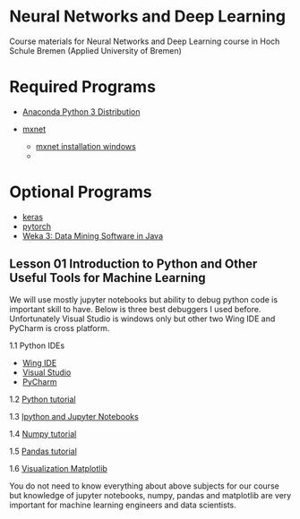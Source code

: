 # Neural Networks and Deep Learning
Course materials for Neural Networks and Deep Learning course in Hoch Schule Bremen (Applied University of Bremen)


# Required Programs

- [Anaconda Python 3 Distribution](https://www.anaconda.com/distribution/)

- [mxnet](http://mxnet.incubator.apache.org/test/get_started/install.html)
    - [mxnet installation windows](http://mxnet.incubator.apache.org/test/get_started/windows_setup.html)
    - 


# Optional Programs

- [keras](https://keras.io/#installation)
- [pytorch](https://pytorch.org/get-started/locally/) 
- [Weka 3: Data Mining Software in Java](https://www.cs.waikato.ac.nz/ml/weka/downloading.html)


## Lesson 01 Introduction to Python and Other Useful Tools for Machine Learning

We will use mostly jupyter notebooks but ability to debug python code is important skill to have.
Below is three best debuggers I used before.
Unfortunately Visual Studio is windows only but other two Wing IDE and PyCharm is cross platform.

1.1 Python IDEs

- [Wing IDE](https://wingware.com/)
- [Visual Studio](https://visualstudio.microsoft.com/vs/features/python/)
- [PyCharm](https://www.jetbrains.com/pycharm)

1.2 [Python tutorial](python-introduction.md)



1.3 [Ipython and Jupyter Notebooks](https://jakevdp.github.io/PythonDataScienceHandbook/01.00-ipython-beyond-normal-python.html)

1.4 [Numpy tutorial](https://jakevdp.github.io/PythonDataScienceHandbook/02.00-introduction-to-numpy.html)

1.5 [Pandas tutorial](https://jakevdp.github.io/PythonDataScienceHandbook/03.00-introduction-to-pandas.html)

1.6 [Visualization Matplotlib](https://jakevdp.github.io/PythonDataScienceHandbook/04.00-introduction-to-matplotlib.html)

You do not need to know everything about above subjects for our course but knowledge of jupyter notebooks, numpy, pandas and matplotlib are very important for machine learning engineers and data scientists.
